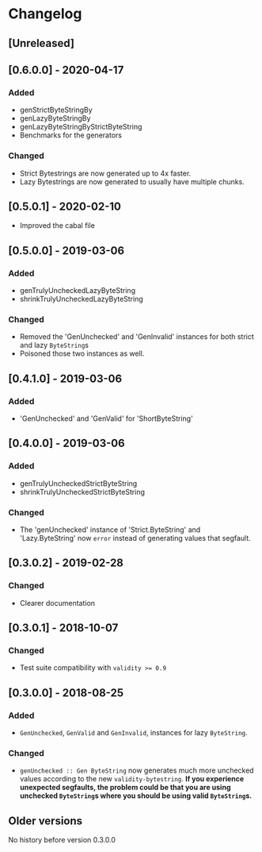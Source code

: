 # Changelog

## [Unreleased]

## [0.6.0.0] - 2020-04-17

### Added

* genStrictByteStringBy
* genLazyByteStringBy
* genLazyByteStringByStrictByteString
* Benchmarks for the generators

### Changed

* Strict Bytestrings are now generated up to 4x faster.
* Lazy Bytestrings are now generated to usually have multiple chunks.

## [0.5.0.1] - 2020-02-10

* Improved the cabal file

## [0.5.0.0] - 2019-03-06

### Added

* genTrulyUncheckedLazyByteString
* shrinkTrulyUncheckedLazyByteString

### Changed

* Removed the 'GenUnchecked' and 'GenInvalid' instances for both strict and lazy `ByteString`s
* Poisoned those two instances as well.

## [0.4.1.0] - 2019-03-06

### Added

* 'GenUnchecked' and 'GenValid' for 'ShortByteString'

## [0.4.0.0] - 2019-03-06

### Added

* genTrulyUncheckedStrictByteString
* shrinkTrulyUncheckedStrictByteString

### Changed

* The 'genUnchecked' instance of 'Strict.ByteString' and 'Lazy.ByteString' now `error` instead of generating values that segfault.

## [0.3.0.2] - 2019-02-28

### Changed

* Clearer documentation

## [0.3.0.1] - 2018-10-07

### Changed

* Test suite compatibility with `validity >= 0.9`

## [0.3.0.0] - 2018-08-25

### Added

* `GenUnchecked`, `GenValid` and `GenInvalid`, instances for lazy `ByteString`.

### Changed

* `genUnchecked :: Gen ByteString` now generates much more unchecked values according to the new `validity-bytestring`.
  **If you experience unexpected segfaults, the problem could be that you are using unchecked `ByteString`s where you should be using valid `ByteString`s.**

## Older versions

No history before version 0.3.0.0

